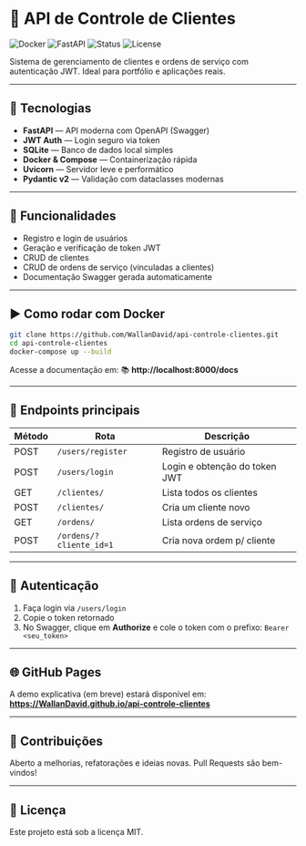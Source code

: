 # 💼 API de Controle de Clientes

![Docker](https://img.shields.io/badge/docker-ready-blue)
![FastAPI](https://img.shields.io/badge/FastAPI-0.95%2B-brightgreen)
![Status](https://img.shields.io/badge/status-em%20desenvolvimento-yellow)
![License](https://img.shields.io/github/license/WallanDavid/api-controle-clientes)

Sistema de gerenciamento de clientes e ordens de serviço com autenticação JWT. Ideal para portfólio e aplicações reais.

---

## 🚀 Tecnologias

- **FastAPI** — API moderna com OpenAPI (Swagger)
- **JWT Auth** — Login seguro via token
- **SQLite** — Banco de dados local simples
- **Docker & Compose** — Containerização rápida
- **Uvicorn** — Servidor leve e performático
- **Pydantic v2** — Validação com dataclasses modernas

---

## 🔧 Funcionalidades

- Registro e login de usuários
- Geração e verificação de token JWT
- CRUD de clientes
- CRUD de ordens de serviço (vinculadas a clientes)
- Documentação Swagger gerada automaticamente

---

## ▶️ Como rodar com Docker

```bash
git clone https://github.com/WallanDavid/api-controle-clientes.git
cd api-controle-clientes
docker-compose up --build
```

Acesse a documentação em:
📚 **http://localhost:8000/docs**

---

## 🧪 Endpoints principais

| Método | Rota                          | Descrição                      |
|--------|-------------------------------|--------------------------------|
| POST   | `/users/register`             | Registro de usuário            |
| POST   | `/users/login`                | Login e obtenção do token JWT  |
| GET    | `/clientes/`                  | Lista todos os clientes        |
| POST   | `/clientes/`                  | Cria um cliente novo           |
| GET    | `/ordens/`                    | Lista ordens de serviço        |
| POST   | `/ordens/?cliente_id=1`       | Cria nova ordem p/ cliente     |

---

## 🔐 Autenticação

1. Faça login via `/users/login`
2. Copie o token retornado
3. No Swagger, clique em **Authorize** e cole o token com o prefixo:
   `Bearer <seu_token>`

---

## 🌐 GitHub Pages

A demo explicativa (em breve) estará disponível em:
**https://WallanDavid.github.io/api-controle-clientes**

---

## 🤝 Contribuições

Aberto a melhorias, refatorações e ideias novas.
Pull Requests são bem-vindos!

---

## 📄 Licença

Este projeto está sob a licença MIT.
